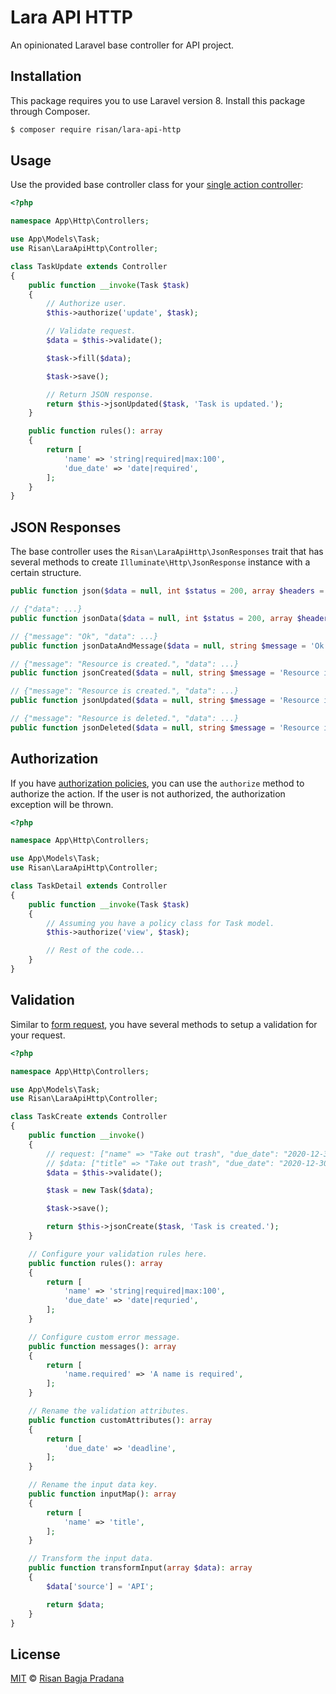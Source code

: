 # Lara API HTTP

An opinionated Laravel base controller for API project.

## Installation

This package requires you to use Laravel version 8. Install this package through Composer.

```bash
$ composer require risan/lara-api-http
```

## Usage

Use the provided base controller class for your [single action controller](https://laravel.com/docs/8.x/controllers#single-action-controllers):

```php
<?php

namespace App\Http\Controllers;

use App\Models\Task;
use Risan\LaraApiHttp\Controller;

class TaskUpdate extends Controller
{
    public function __invoke(Task $task)
    {
        // Authorize user.
        $this->authorize('update', $task);

        // Validate request.
        $data = $this->validate();

        $task->fill($data);

        $task->save();

        // Return JSON response.
        return $this->jsonUpdated($task, 'Task is updated.');
    }

    public function rules(): array
    {
        return [
            'name' => 'string|required|max:100',
            'due_date' => 'date|required',
        ];
    }
}
```

## JSON Responses

The base controller uses the `Risan\LaraApiHttp\JsonResponses` trait that has several methods to create `Illuminate\Http\JsonResponse` instance with a certain structure.

```php
public function json($data = null, int $status = 200, array $headers = [], int $options = 0): JsonResponse

// {"data": ...}
public function jsonData($data = null, int $status = 200, array $headers = [], int $options = 0): JsonResponse

// {"message": "Ok", "data": ...}
public function jsonDataAndMessage($data = null, string $message = 'Ok', int $status = 200, array $headers = [], int $options = 0): JsonResponse

// {"message": "Resource is created.", "data": ...}
public function jsonCreated($data = null, string $message = 'Resource is created.', array $headers = [], int $options = 0): JsonResponse

// {"message": "Resource is created.", "data": ...}
public function jsonUpdated($data = null, string $message = 'Resource is updated.', array $headers = [], int $options = 0): JsonResponse

// {"message": "Resource is deleted.", "data": ...}
public function jsonDeleted($data = null, string $message = 'Resource is deleted.', array $headers = [], int $options = 0): JsonResponse
```

## Authorization

If you have [authorization policies](https://laravel.com/docs/8.x/authorization#creating-policies), you can use the `authorize` method to authorize the action. If the user is not authorized, the authorization exception will be thrown.

```php
<?php

namespace App\Http\Controllers;

use App\Models\Task;
use Risan\LaraApiHttp\Controller;

class TaskDetail extends Controller
{
    public function __invoke(Task $task)
    {
        // Assuming you have a policy class for Task model.
        $this->authorize('view', $task);

        // Rest of the code...
    }
}
```

## Validation

Similar to [form request](https://laravel.com/docs/8.x/validation#form-request-validation), you have several methods to setup a validation for your request.

```php
<?php

namespace App\Http\Controllers;

use App\Models\Task;
use Risan\LaraApiHttp\Controller;

class TaskCreate extends Controller
{
    public function __invoke()
    {
        // request: ["name" => "Take out trash", "due_date": "2020-12-30"]
        // $data: ["title" => "Take out trash", "due_date": "2020-12-30", "source" => "API"]
        $data = $this->validate();

        $task = new Task($data);

        $task->save();

        return $this->jsonCreate($task, 'Task is created.');
    }

    // Configure your validation rules here.
    public function rules(): array
    {
        return [
            'name' => 'string|required|max:100',
            'due_date' => 'date|requried',
        ];
    }

    // Configure custom error message.
    public function messages(): array
    {
        return [
            'name.required' => 'A name is required',
        ];
    }

    // Rename the validation attributes.
    public function customAttributes(): array
    {
        return [
            'due_date' => 'deadline',
        ];
    }

    // Rename the input data key.
    public function inputMap(): array
    {
        return [
            'name' => 'title',
        ];
    }

    // Transform the input data.
    public function transformInput(array $data): array
    {
        $data['source'] = 'API';

        return $data;
    }
}
```

## License

[MIT](https://github.com/risan/helpers/blob/master/LICENSE) © [Risan Bagja Pradana](https://risanb.com)